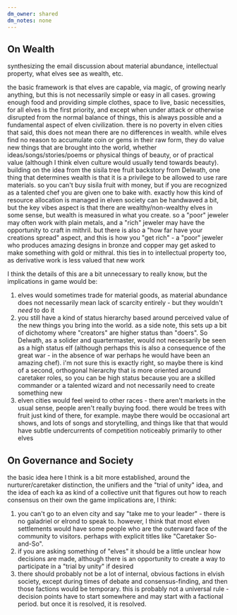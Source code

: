 ```yaml
---
dm_owner: shared
dm_notes: none
---
```

## On Wealth

synthesizing the email discussion about material abundance, intellectual property, what elves see as wealth, etc.

the basic framework is that elves are capable, via magic, of growing nearly anything, but this is not necessarily simple or easy in all cases. growing enough food and providing simple clothes, space to live, basic necessities, for all elves is the first priority, and except when under attack or otherwise disrupted from the normal balance of things, this is always possible and a fundamental aspect of elven civilization. there is no poverty in elven cities that said, this does not mean there are no differences in wealth. while elves find no reason to accumulate coin or gems in their raw form, they do value new things that are brought into the world, whether ideas/songs/stories/poems or physical things of beauty, or of practical value (although I think elven culture would usually tend towards beauty). building on the idea from the sisila tree fruit backstory from Delwath, one thing that determines wealth is that it is a privilege to be allowed to use rare materials. so you can't buy sisila fruit with money, but if you are recognized as a talented chef you are given one to bake with. exactly how this kind of resource allocation is managed in elven society can be handwaved a bit, but the key vibes aspect is that there are wealthy/non-wealthy elves in some sense, but wealth is measured in what you create. so a "poor" jeweler may often work with plain metals, and a "rich" jeweler may have the opportunity to craft in mithril. but there is also a "how far have your creations spread" aspect, and this is how you "get rich" - a "poor" jeweler who produces amazing designs in bronze and copper may get asked to make something with gold or mithral. this ties in to intellectual property too, as derivative work is less valued that new work

I think the details of this are a bit unnecessary to really know, but the implications in game would be:

1. elves would sometimes trade for material goods, as material abundance does not necessarily mean lack of scarcity entirely - but they wouldn't _need_ to do it
2. you still have a kind of status hierarchy based around perceived value of the new things you bring into the world. as a side note, this sets up a bit of dichotomy where "creators" are higher status than "doers". So Delwath, as a solider and quartermaster, would not necessarily be seen as a high status elf (although perhaps this is also a consequence of the great war - in the absence of war perhaps he would have been an amazing chef). i'm not sure this is exactly right, so maybe there is kind of a second, orthogonal hierarchy that is more oriented around caretaker roles, so you can be high status because you are a skilled commander or a talented wizard and not necessarily need to create something new
3. elven cities would feel weird to other races - there aren't markets in the usual sense, people aren't really buying food. there would be trees with fruit just kind of there, for example. maybe there would be occasional art shows, and lots of songs and storytelling, and things like that that would have subtle undercurrents of competition noticeably primarily to other elves

## On Governance and Society

the basic idea here I think is a bit more established, around the nurturer/caretaker distinction, the unifiers and the "trial of unity" idea, and the idea of each ka as kind of a collective unit that figures out how to reach consensus on their own the game implications are, I think:

1. you can't go to an elven city and say "take me to your leader" - there is no galadriel or elrond to speak to. however, I think that most elven settlements would have some people who are the outerward face of the community to visitors. perhaps with explicit titles like "Caretaker So-and-So".
2. if you are asking something of "elves" it should be a little unclear how decisions are made, although there is an opportunity to create a way to participate in a "trial by unity" if desired
3. there should probably not be a lot of internal, obvious factions in elvish society, except during times of debate and consensus-finding, and then those factions would be temporary. this is probably not a universal rule - decision points have to start somewhere and may start with a factional period. but once it is resolved, it is resolved.